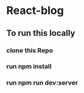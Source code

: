 # React-blog
## To run this locally
### clone this Repo
### run npm install
### run npm run dev:server
